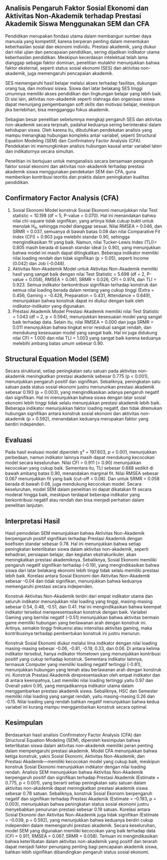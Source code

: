 ## Analisis Pengaruh Faktor Sosial Ekonomi dan Aktivitas Non-Akademik terhadap Prestasi Akademik Siswa Menggunakan SEM dan CFA

Pendidikan merupakan fondasi utama dalam membangun sumber daya manusia yang kompetitif, karena berperan penting dalam menentukan keberhasilan sosial dan ekonomi individu. Prestasi akademik, yang diukur dari nilai ujian dan pencapaian pendidikan, sering dijadikan indikator utama keberhasilan pendidikan. Meskipun kecerdasan intelektual telah lama dianggap sebagai faktor dominan, penelitian mutakhir menunjukkan bahwa faktor eksternal, seperti status sosial ekonomi (SES) dan aktivitas non-akademik, juga memengaruhi pencapaian akademik.

SES memengaruhi hasil belajar melalui akses terhadap fasilitas, dukungan orang tua, dan motivasi siswa. Siswa dari latar belakang SES tinggi umumnya memiliki akses pendidikan dan lingkungan belajar yang lebih baik. Di sisi lain, aktivitas non-akademik seperti olahraga dan organisasi siswa dapat menunjang pengembangan soft skills dan motivasi belajar, meskipun jika berlebihan, bisa mengganggu fokus akademik.

Sebagian besar penelitian sebelumnya mengkaji pengaruh SES dan aktivitas non-akademik secara terpisah, padahal keduanya sering berinteraksi dalam kehidupan siswa. Oleh karena itu, dibutuhkan pendekatan analisis yang mampu menangkap hubungan kompleks antar variabel, seperti Structural Equation Modeling (SEM) dan Confirmatory Factor Analysis (CFA). Pendekatan ini memungkinkan analisis hubungan kausal antar variabel laten dan indikatornya secara simultan.

Penelitian ini bertujuan untuk menganalisis secara bersamaan pengaruh faktor sosial ekonomi dan aktivitas non-akademik terhadap prestasi akademik siswa menggunakan pendekatan SEM dan CFA, guna memberikan kontribusi teoritis dan praktis dalam peningkatan kualitas pendidikan.

## Confirmatory Factor Analysis (CFA)
1. Sosial Ekonomi
Model konstruk Sosial Ekonomi menunjukkan nilai Test statistic = 10.198 (df = 5, P-value = 0.070). Hal ini menandakan bahwa nilai chi-square tidak signifikan, yang artinya tidak cukup bukti untuk menolak H₀, sehingga model dianggap sesuai. Nilai RMSEA = 0.046, dan SRMR = 0.037, semuanya di bawah batas 0.08 dan nilai Comparative Fit Index (CFI) = 0.903 juga melebihi standar 0.90, sehingga mengindikasikan fit yang baik. Namun, nilai Tucker-Lewis Index (TLI)= 0.805 masih berada di bawah standar ideal (≥ 0.90), yang menunjukkan bahwa model ini masih dapat ditingkatkan. Beberapa indikator memiliki nilai loading rendah dan tidak signifikan (p > 0.05), seperti Income (0.042) dan Job (-0.048). 
2. Aktivitas Non-Akademik
Model untuk Aktivitas Non-Akademik memiliki hasil yang sangat baik dengan nilai Test Statistic = 5.698 (df = 2, P-value = 0.058), RMSEA = 0.061, SRMR = 0.026, CFI = 0.974, dan TLI = 0.923. Semua indikator berkontribusi signifikan terhadap konstruk dan semua nilai loading berada dalam rentang yang cukup tinggi (Extra = 0.456, Gaming = -0.428, Preparation = 0.431, Attendance = 0.649), menunjukkan bahwa konstruk dapat ini diukur dengan baik oleh indikator-indikator yang digunakan.
3. Prestasi Akademik 
Model Prestasi Akademik memiliki nilai Test Statistic = 1.043 (df = 2, p < 0.594), menunjukkan kesesuaian model yang sangat baik terhadap data. Selain itu, nilai RMSEA = 0.000 dan juga SRMR = 0.011 menunjukkan bahwa tingkat error residual sangat rendah, dan mendukung kesesuaian model yang sangat baik. Hal ini juga didukung nilai CFI = 1.000 dan nilai TLI = 1.003 yang sangat baik karena keduanya melebihi ambang batas umum sebesar 0.90.

## Structural Equation Model (SEM)
Secara struktural, setiap peningkatan satu satuan pada aktivitas non-akademik meningkatkan prestasi akademik sebesar 0.775 (p < 0.001), menunjukkan pengaruh positif dan signifikan. Sebaliknya, peningkatan satu satuan pada status sosial ekonomi justru menurunkan prestasi akademik sebesar 0.193 (p = 0.003), yang mengindikasikan adanya pengaruh negatif dan signifikan. Hal ini menunjukkan bahwa siswa dengan latar sosial ekonomi lebih tinggi tidak selalu menunjukkan prestasi akademik lebih baik. Beberapa indikator menunjukkan faktor loading negatif, dan tidak ditemukan hubungan signifikan antara konstruk sosial ekonomi dan aktivitas non-akademik (p = 0.592), menandakan keduanya merupakan faktor yang berdiri independen.

## Evaluasi
Pada hasil evaluasi model diperoleh χ² = 197.603, p < 0.001, menunjukkan perbedaan, namun indikator lainnya masih dapat mendukung kecocokan model secara keseluruhan. Nilai CFI = 0.911 (> 0.90) menunjukkan kecocokan yang cukup baik. Sementara itu,  TLI sebesar 0.888 sedikit di bawah ambang batas 0.90, menandakan marginal fit. Nilai RMSEA sebesar 0.067 menunjukkan fit yang baik (cut-off < 0.08). Dan untuk SRMR = 0.058 berada di bawah 0.08, juga mendukung kecocokan model. Secara keseluruhan, model SEM dalam penelitian ini dapat dikatakan fit secara moderat hingga baik, meskipun terdapat beberapa indikator yang berkontribusi negatif atau rendah dan bisa menjadi perhatian dalam penelitian lanjutan.

## Interpretasi Hasil 
Hasil pemodelan SEM menunjukkan bahwa Aktivitas Non-Akademik berpengaruh positif signifikan terhadap Prestasi Akademik dengan koefisien standar sebesar 0.78. Hal ini menunjukkan bahwa setiap peningkatan keterlibatan siswa dalam aktivitas non-akademik, seperti kehadiran, persiapan belajar, dan kegiatan ekstrakurikuler, akan meningkatkan prestasi akademiknya. Sebaliknya, Sosial Ekonomi memiliki pengaruh negatif signifikan terhadap (–0.19), yang mengindikasikan bahwa siswa dari latar belakang ekonomi lebih tinggi tidak selalu memiliki prestasi lebih baik. Korelasi antara Sosial Ekonomi dan Aktivitas Non-Akademik sebesar –0.04 dan tidak signifikan, menunjukkan bahwa keduanya memengaruhi prestasi secara independen.

Konstruk Aktivitas Non-Akademik terdiri dari empat indikator utama dan seluruh indikator menunjukkan nilai loading yang tinggi, masing-masing sebesar 0.54, 0.48, -0.51, dan 0.41. Hal ini mengindikasikan bahwa keempat indikator tersebut merepresentasikan konstruk dengan baik. Variabel Gaming yang bernilai negatif (-0.51) menunjukkan bahwa aktivitas bermain game memiliki hubungan yang berlawanan arah dengan konstruk ini. Artinya, semakin tinggi frekuensi atau intensitas aktivitas gaming, maka kontribusinya terhadap pembentukan konstruk ini justru menurun.

Konstruk Sosial Ekonomi diukur melalui lima indikator dengan nilai loading masing-masing sebesar -0.06, -0.81, -0.19, 0.33, dan 0.06. Di antara kelima indikator tersebut, hanya indikator Hometown yang menunjukkan kontribusi positif yang cukup terhadap konstruk. Sementara indikator lainnya, termasuk Computer yang memiliki loading negatif tertinggi (-0.81), menunjukkan hubungan yang lemah atau berlawanan arah dengan konstruk ini.
Konstruk Prestasi Akademik direpresentasikan oleh empat indikator dan di antara keempatnya, Last memiliki nilai loading tertinggi yaitu 0.97 dan Overall yakni 0.95, yang menjadikannya indikator utama dalam menggambarkan prestasi akademik siswa. Sebaliknya, HSC dan Semester memiliki nilai loading yang sangat rendah, yaitu masing-masing 0.26 dan -0.15. Nilai loading yang rendah bahkan negatif menunjukkan bahwa kedua variabel ini kurang mampu menggambarkan konstruk secara optimal.

## Kesimpulan 
Berdasarkan hasil analisis Confirmatory Factor Analysis (CFA) dan Structural Equation Modeling (SEM), diperoleh kesimpulan bahwa keterlibatan siswa dalam aktivitas non-akademik memiliki peran penting dalam mempengaruhi prestasi akademik. Model CFA menunjukkan bahwa ketiga konstruk, yakni Sosial Ekonomi, Aktivitas Non-Akademik, dan Prestasi Akademik—memiliki kecocokan model yang cukup baik, meskipun konstruk Sosial Ekonomi menunjukkan indikator dengan nilai loading rendah. Analisis SEM menunjukkan bahwa Aktivitas Non-Akademik berpengaruh positif dan signifikan terhadap Prestasi Akademik (Estimate = 0.775, p < 0.001), yang berarti setiap peningkatan satu satuan dalam aktivitas non-akademik dapat meningkatkan prestasi akademik siswa sebesar 0.78 satuan. Sebaliknya, konstruk Sosial Ekonomi berpengaruh negatif dan signifikan terhadap Prestasi Akademik (Estimate = –0.193, p = 0.003), menunjukkan bahwa peningkatan status sosial ekonomi justru menyebabkan penurunan prestasi sebesar 0.19 satuan. Korelasi antara Sosial Ekonomi dan Aktivitas Non-Akademik juga tidak signifikan (Estimate = –0.039, p = 0.592), yang menunjukkan bahwa keduanya berdiri cukup independen dalam memengaruhi prestasi akademik. Secara keseluruhan, model SEM yang digunakan memiliki kecocokan yang baik terhadap data (CFI = 0.911, RMSEA = 0.067, SRMR = 0.058). Temuan ini mengindikasikan bahwa keterlibatan dalam aktivitas non-akademik yang positif dan terarah dapat menjadi faktor penunjang penting bagi pencapaian akademik siswa, bahkan lebih signifikan dibandingkan pengaruh status sosial ekonomi.
